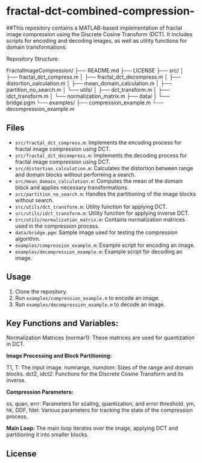 # fractal-dct-combined-compression-

##This repository contains a MATLAB-based implementation of fractal image compression using the Discrete Cosine Transform (DCT). It includes scripts for encoding and decoding images, as well as utility functions for domain transformations.

Repository Structure:

FractalImageCompression/
├── README.md
├── LICENSE
├── src/
│ ├── fractal_dct_compress.m
│ ├── fractal_dct_decompress.m
│ ├── distortion_calculation.m
│ ├── mean_domain_calculation.m
│ ├── partition_no_search.m
│ └── utils/
│ ├── dct_transform.m
│ ├── idct_transform.m
│ └── normalization_matrix.m
├── data/
│ └── bridge.pgm
└── examples/
├── compression_example.m
└── decompression_example.m

## Files
- `src/fractal_dct_compress.m`: Implements the encoding process for fractal image compression using DCT.
- `src/fractal_dct_decompress.m`: Implements the decoding process for fractal image compression using DCT.
- `src/distortion_calculation.m`: Calculates the distortion between range and domain blocks without performing a search.
- `src/mean_domain_calculation.m`: Computes the mean of the domain block and applies necessary transformations.
- `src/partition_no_search.m`: Handles the partitioning of the image blocks without search.
- `src/utils/dct_transform.m`: Utility function for applying DCT.
- `src/utils/idct_transform.m`: Utility function for applying inverse DCT.
- `src/utils/normalization_matrix.m`: Contains normalization matrices used in the compression process.
- `data/bridge.pgm`: Sample image used for testing the compression algorithm.
- `examples/compression_example.m`: Example script for encoding an image.
- `examples/decompression_example.m`: Example script for decoding an image.

## Usage

1. Clone the repository.
2. Run `examples/compression_example.m` to encode an image.
3. Run `examples/decompression_example.m` to decode an image.

## Key Functions and Variables:

Normalization Matrices (normar1): These matrices are used for quantization in DCT.

**Image Processing and Block Partitioning:**

T1, T: The input image.
numrange, numdom: Sizes of the range and domain blocks.
dct2, idct2: Functions for the Discrete Cosine Transform and its inverse.

**Compression Parameters:**

ss, quan, errr: Parameters for scaling, quantization, and error threshold.
ym, hk, DDF, fdel: Various parameters for tracking the state of the compression process.

**Main Loop:** The main loop iterates over the image, applying DCT and partitioning it into smaller blocks.

## License







    

